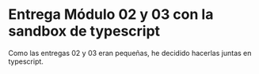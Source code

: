# Entrega Módulo 02 y 03 con la sandbox de typescript

Como las entregas 02 y 03 eran pequeñas, he decidido hacerlas juntas en typescript.
